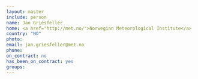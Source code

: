 ```yaml
---
layout: master
include: person
name: Jan Griesfeller
home: <a href="http://met.no/">Norwegian Meteorological Institute</a>
country: "NO"
photo:
email: jan.griesfeller@met.no
phone:
on_contract: no
has_been_on_contract: yes
groups:
---
```

